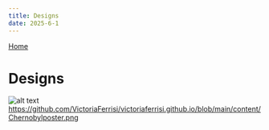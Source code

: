 ```yaml
---
title: Designs
date: 2025-6-1
---
```


[Home](https://victoriaferrisi.github.io)

# Designs 
![alt text](../content/284780-390532502.jpg)
https://github.com/VictoriaFerrisi/victoriaferrisi.github.io/blob/main/content/Chernobylposter.png